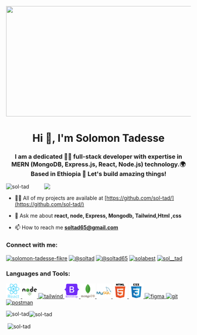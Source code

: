 <img src="https://static.vecteezy.com/system/resources/previews/000/523/378/non_2x/web-development-application-design-coding-and-programming-on-laptop-and-smartphone-concept-with-programming-language-and-program-code-and-layout-on-screen-vector.jpg" width="1000%" height="300"/>
<h1 align="center">Hi 👋, I'm Solomon Tadesse</h1>
<h3 align="center">I am a dedicated 👩‍💻 full-stack developer with expertise in MERN (MongoDB, Express.js, React, Node.js) technology.🌍 Based in Ethiopia 🚀 Let's build amazing things!</h3>
<img align="right" width="400"  
border-radius:"100%"  src="https://camo.githubusercontent.com/19db51af5f90f1b152bc0b9078f5fe97053955be5074f03f17019c70345bdcdb/68747470733a2f2f6d69726f2e6d656469756d2e636f6d2f6d61782f313336302f302a37513379765349765f7430696f4a2d5a2e676966"/>
<p align="left"> <img src="https://komarev.com/ghpvc/?username=sol-tad&label=Profile%20views&color=0e75b6&style=flat" alt="sol-tad" /> </p>

- 👨‍💻 All of my projects are available at [https://github.com/sol-tad/](https://github.com/sol-tad/)

- 💬 Ask me about **react, node, Express, Mongodb, Tailwind,Html ,css**

- 📫 How to reach me **soltad65@gmail.com**

<h3 align="left" color="red">Connect with me:</h3>
<p align="left">
  <a href="https://linkedin.com/in/solomon-tadesse-fikre" target="blank"><img align="center" src="https://raw.githubusercontent.com/rahuldkjain/github-profile-readme-generator/master/src/images/icons/Social/linked-in-alt.svg" alt="solomon-tadesse-fikre" height="30" width="40" /></a>
<a href="https://t.me/soltad" target="_blank"><img align="center" src="https://www.logo.wine/a/logo/Telegram_(software)/Telegram_(software)-Logo.wine.svg" alt="@soltad" height="40" width="40" /></a>
<a href="https://twitter.com/@soltad65" target="blank"><img align="center" src="https://raw.githubusercontent.com/rahuldkjain/github-profile-readme-generator/master/src/images/icons/Social/twitter.svg" alt="@soltad65" height="30" width="40" /></a>
<a href="https://fb.com/solabest" target="blank"><img align="center" src="https://raw.githubusercontent.com/rahuldkjain/github-profile-readme-generator/master/src/images/icons/Social/facebook.svg" alt="solabest" height="30" width="40" /></a>
<a href="https://instagram.com/sol__tad" target="blank"><img align="center" src="https://raw.githubusercontent.com/rahuldkjain/github-profile-readme-generator/master/src/images/icons/Social/instagram.svg" alt="sol__tad" height="30" width="40" /></a>
</p>

<h3 align="left">Languages and Tools:</h3>
<p align="left"> <a href="https://reactjs.org/" target="_blank" rel="noreferrer"> <img src="https://raw.githubusercontent.com/devicons/devicon/master/icons/react/react-original-wordmark.svg" alt="react" width="40" height="40"/> </a> <a href="https://nodejs.org" target="_blank" rel="noreferrer"> <img src="https://raw.githubusercontent.com/devicons/devicon/master/icons/nodejs/nodejs-original-wordmark.svg" alt="nodejs" width="40" height="40"/> </a> <a href="https://tailwindcss.com/" target="_blank" rel="noreferrer"> <img src="https://www.vectorlogo.zone/logos/tailwindcss/tailwindcss-icon.svg" alt="tailwind" width="40" height="40"/> <a href="https://getbootstrap.com" target="_blank" rel="noreferrer"> <img src="https://raw.githubusercontent.com/devicons/devicon/master/icons/bootstrap/bootstrap-plain-wordmark.svg" alt="bootstrap" width="40" height="40"/> </a> </a> <a href="https://www.mongodb.com/" target="_blank" rel="noreferrer"> <img src="https://raw.githubusercontent.com/devicons/devicon/master/icons/mongodb/mongodb-original-wordmark.svg" alt="mongodb" width="40" height="40"/> </a> <a href="https://www.mysql.com/" target="_blank" rel="noreferrer"> <img src="https://raw.githubusercontent.com/devicons/devicon/master/icons/mysql/mysql-original-wordmark.svg" alt="mysql" width="40" height="40"/>  <a href="https://www.w3.org/html/" target="_blank" rel="noreferrer"> <img src="https://raw.githubusercontent.com/devicons/devicon/master/icons/html5/html5-original-wordmark.svg" alt="html5" width="40" height="40"/> </a> <a href="https://www.w3schools.com/css/" target="_blank" rel="noreferrer"> <img src="https://raw.githubusercontent.com/devicons/devicon/master/icons/css3/css3-original-wordmark.svg" alt="css3" width="40" height="40"/> </a> <a href="https://www.figma.com/" target="_blank" rel="noreferrer"> <img src="https://www.vectorlogo.zone/logos/figma/figma-icon.svg" alt="figma" width="40" height="40"/> </a> <a href="https://git-scm.com/" target="_blank" rel="noreferrer"> <img src="https://www.vectorlogo.zone/logos/git-scm/git-scm-icon.svg" alt="git" width="40" height="40"/> </a>   <a href="https://postman.com" target="_blank" rel="noreferrer"> <img src="https://www.vectorlogo.zone/logos/getpostman/getpostman-icon.svg" alt="postman" width="40" height="40"/> </a>  </p>

<p><img align="left" src="https://github-readme-stats.vercel.app/api/top-langs?username=sol-tad&show_icons=true&theme=dark&locale=en&layout=compact" alt="sol-tad" /></p>

<p><img align="center" src="https://github-readme-streak-stats.herokuapp.com/?user=sol-tad&theme=dark" alt="sol-tad" /></p>

<p>&nbsp;<img align="center" src="https://github-readme-stats.vercel.app/api?username=sol-tad&show_icons=true&theme=dark&locale=en" alt="sol-tad" /></p>
